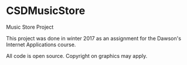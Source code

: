 # CSDMusicStore
Music Store Project

This project was done in winter 2017 as an assignment for the Dawson's Internet Applications course.

All code is open source. 
Copyright on graphics may apply.
